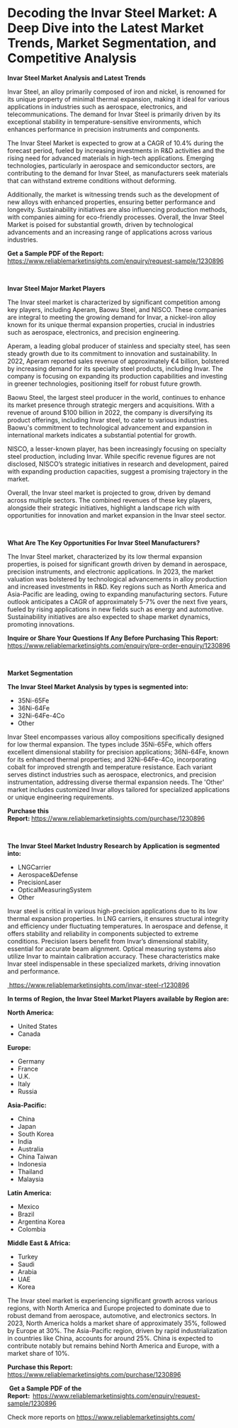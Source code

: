 <p><h1>Decoding the Invar Steel Market: A Deep Dive into the Latest Market Trends, Market Segmentation, and Competitive Analysis</h1></p><p><strong>Invar Steel Market Analysis and Latest Trends</strong></p>
<p><p>Invar Steel, an alloy primarily composed of iron and nickel, is renowned for its unique property of minimal thermal expansion, making it ideal for various applications in industries such as aerospace, electronics, and telecommunications. The demand for Invar Steel is primarily driven by its exceptional stability in temperature-sensitive environments, which enhances performance in precision instruments and components.</p><p>The Invar Steel Market is expected to grow at a CAGR of 10.4% during the forecast period, fueled by increasing investments in R&D activities and the rising need for advanced materials in high-tech applications. Emerging technologies, particularly in aerospace and semiconductor sectors, are contributing to the demand for Invar Steel, as manufacturers seek materials that can withstand extreme conditions without deforming. </p><p>Additionally, the market is witnessing trends such as the development of new alloys with enhanced properties, ensuring better performance and longevity. Sustainability initiatives are also influencing production methods, with companies aiming for eco-friendly processes. Overall, the Invar Steel Market is poised for substantial growth, driven by technological advancements and an increasing range of applications across various industries.</p></p>
<p><strong>Get a Sample PDF of the Report:&nbsp;</strong> <a href="https://www.reliablemarketinsights.com/enquiry/request-sample/1230896?utm_campaign=3369&utm_medium=2&utm_source=Github&utm_content=ia&utm_term=31032025&utm_id=invar-steel">https://www.reliablemarketinsights.com/enquiry/request-sample/1230896</a></p>
<p>&nbsp;</p>
<p><strong>Invar Steel Major Market Players</strong></p>
<p><p>The Invar steel market is characterized by significant competition among key players, including Aperam, Baowu Steel, and NISCO. These companies are integral to meeting the growing demand for Invar, a nickel-iron alloy known for its unique thermal expansion properties, crucial in industries such as aerospace, electronics, and precision engineering.</p><p>Aperam, a leading global producer of stainless and specialty steel, has seen steady growth due to its commitment to innovation and sustainability. In 2022, Aperam reported sales revenue of approximately €4 billion, bolstered by increasing demand for its specialty steel products, including Invar. The company is focusing on expanding its production capabilities and investing in greener technologies, positioning itself for robust future growth.</p><p>Baowu Steel, the largest steel producer in the world, continues to enhance its market presence through strategic mergers and acquisitions. With a revenue of around $100 billion in 2022, the company is diversifying its product offerings, including Invar steel, to cater to various industries. Baowu's commitment to technological advancement and expansion in international markets indicates a substantial potential for growth.</p><p>NISCO, a lesser-known player, has been increasingly focusing on specialty steel production, including Invar. While specific revenue figures are not disclosed, NISCO’s strategic initiatives in research and development, paired with expanding production capacities, suggest a promising trajectory in the market.</p><p>Overall, the Invar steel market is projected to grow, driven by demand across multiple sectors. The combined revenues of these key players, alongside their strategic initiatives, highlight a landscape rich with opportunities for innovation and market expansion in the Invar steel sector.</p></p>
<p>&nbsp;</p>
<p><strong>What Are The Key Opportunities For Invar Steel Manufacturers?</strong></p>
<p><p>The Invar Steel market, characterized by its low thermal expansion properties, is poised for significant growth driven by demand in aerospace, precision instruments, and electronic applications. In 2023, the market valuation was bolstered by technological advancements in alloy production and increased investments in R&D. Key regions such as North America and Asia-Pacific are leading, owing to expanding manufacturing sectors. Future outlook anticipates a CAGR of approximately 5-7% over the next five years, fueled by rising applications in new fields such as energy and automotive. Sustainability initiatives are also expected to shape market dynamics, promoting innovations.</p></p>
<p><strong>Inquire or Share Your Questions If Any Before Purchasing This Report:</strong> <a href="https://www.reliablemarketinsights.com/enquiry/pre-order-enquiry/1230896?utm_campaign=3369&utm_medium=2&utm_source=Github&utm_content=ia&utm_term=31032025&utm_id=invar-steel">https://www.reliablemarketinsights.com/enquiry/pre-order-enquiry/1230896</a></p>
<p>&nbsp;</p>
<p><strong>Market Segmentation</strong></p>
<p><strong>The Invar Steel Market Analysis by types is segmented into:</strong></p>
<p><ul><li>35Ni-65Fe</li><li>36Ni-64Fe</li><li>32Ni-64Fe-4Co</li><li>Other</li></ul></p>
<p><p>Invar Steel encompasses various alloy compositions specifically designed for low thermal expansion. The types include 35Ni-65Fe, which offers excellent dimensional stability for precision applications; 36Ni-64Fe, known for its enhanced thermal properties; and 32Ni-64Fe-4Co, incorporating cobalt for improved strength and temperature resistance. Each variant serves distinct industries such as aerospace, electronics, and precision instrumentation, addressing diverse thermal expansion needs. The 'Other' market includes customized Invar alloys tailored for specialized applications or unique engineering requirements.</p></p>
<p><strong>Purchase this Report:&nbsp;</strong><a href="https://www.reliablemarketinsights.com/purchase/1230896?utm_campaign=3369&utm_medium=2&utm_source=Github&utm_content=ia&utm_term=31032025&utm_id=invar-steel">https://www.reliablemarketinsights.com/purchase/1230896</a></p>
<p>&nbsp;</p>
<p><strong>The Invar Steel Market Industry Research by Application is segmented into:</strong></p>
<p><ul><li>LNGCarrier</li><li>Aerospace&Defense</li><li>PrecisionLaser</li><li>OpticalMeasuringSystem</li><li>Other</li></ul></p>
<p><p>Invar steel is critical in various high-precision applications due to its low thermal expansion properties. In LNG carriers, it ensures structural integrity and efficiency under fluctuating temperatures. In aerospace and defense, it offers stability and reliability in components subjected to extreme conditions. Precision lasers benefit from Invar’s dimensional stability, essential for accurate beam alignment. Optical measuring systems also utilize Invar to maintain calibration accuracy. These characteristics make Invar steel indispensable in these specialized markets, driving innovation and performance.</p></p>
<p><a href="https://www.reliablemarketinsights.com/invar-steel-r1230896?utm_campaign=3369&utm_medium=2&utm_source=Github&utm_content=ia&utm_term=31032025&utm_id=invar-steel">&nbsp;https://www.reliablemarketinsights.com/invar-steel-r1230896</a></p>
<p><strong>In terms of Region, the Invar Steel Market Players available by Region are:</strong></p>
<p>
    <p> <strong> North America: </strong>
        <ul>
            <li>United States</li>
            <li>Canada</li>
        </ul>
        </p> 
    <p> <strong> Europe: </strong>
        <ul>
            <li>Germany</li>
            <li>France</li>
            <li>U.K.</li>
            <li>Italy</li>
            <li>Russia</li>
        </ul>
        </p> 
    <p> <strong> Asia-Pacific: </strong>
        <ul>
            <li>China</li>
            <li>Japan</li>
            <li>South Korea</li>
            <li>India</li>
            <li>Australia</li>
            <li>China Taiwan</li>
            <li>Indonesia</li>
            <li>Thailand</li>
            <li>Malaysia</li>
        </ul>
        </p> 
    <p> <strong> Latin America: </strong>
        <ul>
            <li>Mexico</li>
            <li>Brazil</li>
            <li>Argentina Korea</li>
            <li>Colombia</li>
        </ul>
        </p> 
    <p> <strong> Middle East & Africa: </strong>
        <ul>
            <li>Turkey</li>
            <li>Saudi</li>
            <li>Arabia</li>
            <li>UAE</li>
            <li>Korea</li>
        </ul>
    </p>
    </p>
<p><p>The Invar steel market is experiencing significant growth across various regions, with North America and Europe projected to dominate due to robust demand from aerospace, automotive, and electronics sectors. In 2023, North America holds a market share of approximately 35%, followed by Europe at 30%. The Asia-Pacific region, driven by rapid industrialization in countries like China, accounts for around 25%. China is expected to contribute notably but remains behind North America and Europe, with a market share of 10%.</p></p>
<p><strong>Purchase this Report: </strong><a href="https://www.reliablemarketinsights.com/purchase/1230896?utm_campaign=3369&utm_medium=2&utm_source=Github&utm_content=ia&utm_term=31032025&utm_id=invar-steel">https://www.reliablemarketinsights.com/purchase/1230896</a></p>
<p>&nbsp;<strong>Get a Sample PDF of the Report:&nbsp;&nbsp;</strong><a href="https://www.reliablemarketinsights.com/enquiry/request-sample/1230896?utm_campaign=3369&utm_medium=2&utm_source=Github&utm_content=ia&utm_term=31032025&utm_id=invar-steel">https://www.reliablemarketinsights.com/enquiry/request-sample/1230896</a></p>
<p><strong></strong></p>
<p>Check more reports on <a href="https://www.reliablemarketinsights.com/?utm_campaign=3369&utm_medium=2&utm_source=Github&utm_content=ia&utm_term=31032025&utm_id=invar-steel">https://www.reliablemarketinsights.com/</a></p>